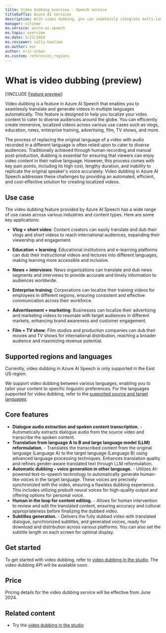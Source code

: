 ```yaml
---
title: Video dubbing overview - Speech service
titleSuffix: Azure AI services
description: With video dubbing, you can seamlessly integrate multi-language voice-over capabilities into your videos.
manager: nitinme
ms.service: azure-ai-speech
ms.topic: overview
ms.date: 5/21/2024
ms.reviewer: sally-baolian
ms.author: eur
author: eric-urban
ms.custom: references_regions
---
```


# What is video dubbing (preview) 

[!INCLUDE [Feature preview](../includes/preview-feature.md)]

Video dubbing is a feature in Azure AI Speech that enables you to seamlessly translate and generate videos in multiple languages automatically. This feature is designed to help you localize your video content to cater to diverse audiences around the globe. You can efficiently create immersive, localized videos across various use cases such as vlogs, education, news, enterprise training, advertising, film, TV shows, and more.

The process of replacing the original language of a video with audio recorded in a different language is often relied upon to cater to diverse audiences. Traditionally achieved through human recording and manual post-production, dubbing is essential for ensuring that viewers can enjoy video content in their native language. However, this process comes with key pain points, including its high cost, lengthy duration, and inability to replicate the original speaker's voice accurately. Video dubbing in Azure AI Speech addresses these challenges by providing an automated, efficient, and cost-effective solution for creating localized videos.

## Use case 

The video dubbing feature provided by Azure AI Speech has a wide range of use cases across various industries and content types. Here are some key applications: 

- **Vlog + short video**: Content creators can easily translate and dub their vlogs and short videos to reach international audiences, expanding their viewership and engagement. 

- **Education + learning**: Educational institutions and e-learning platforms can dub their instructional videos and lectures into different languages, making learning more accessible and inclusive. 

- **News + interviews**: News organizations can translate and dub news segments and interviews to provide accurate and timely information to audiences worldwide. 

- **Enterprise training**: Corporations can localize their training videos for employees in different regions, ensuring consistent and effective communication across their workforce. 

- **Advertisement + marketing**: Businesses can localize their advertising and marketing videos to resonate with target audiences in different markets, enhancing brand awareness and customer engagement. 

- **Film + TV show**: Film studios and production companies can dub their movies and TV shows for international distribution, reaching a broader audience and maximizing revenue potential. 

## Supported regions and languages

Currently, video dubbing in Azure AI Speech is only supported in the East US region.

We support video dubbing between various languages, enabling you to tailor your content to specific linguistic preferences. For the languages supported for video dubbing, refer to the [supported source and target languages](language-support.md?tabs=speech-translation#video-dubbing). 

## Core features

- **Dialogue audio extraction and spoken content transcription.** - Automatically extracts dialogue audio from the source video and transcribe the spoken content.
- **Translation from language A to B and large language model (LLM) reformulation.** - Translates the transcribed content from the original language (Language A) to the target language (Language B) using advanced language processing techniques. Enhances translation quality and refines gender-aware translated text through LLM reformulation. 
- **Automatic dubbing – voice generation in other language.** - Utilizes AI-powered text-to-speech technology to automatically generate human-like voices in the target language. These voices are precisely synchronized with the video, ensuring a flawless dubbing experience. This includes utilizing prebuilt neural voices for high-quality output and offering options for personal voice. 
- **Human in the loop for content editing.** - Allows for human intervention to review and edit the translated content, ensuring accuracy and cultural appropriateness before finalizing the dubbed video. 
- **Subtitles generation.** - Delivers the fully dubbed video with translated dialogue, synchronized subtitles, and generated voices, ready for download and distribution across various platforms. You can also set the subtitle length on each screen for optimal display. 

## Get started 

To get started with video dubbing, refer to [video dubbing in the studio](video-dub-studio.md). The video dubbing API will be available soon.

## Price 

Pricing details for the video dubbing service will be effective from June 2024. 

## Related content

* Try the [video dubbing in the studio](video-dub-studio.md)
  

